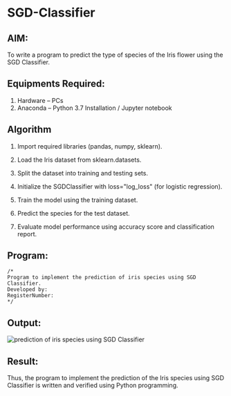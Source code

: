 # SGD-Classifier
## AIM:
To write a program to predict the type of species of the Iris flower using the SGD Classifier.

## Equipments Required:
1. Hardware – PCs
2. Anaconda – Python 3.7 Installation / Jupyter notebook

## Algorithm
1. Import required libraries (pandas, numpy, sklearn).

2. Load the Iris dataset from sklearn.datasets.

3. Split the dataset into training and testing sets.

4. Initialize the SGDClassifier with loss="log_loss" (for logistic regression).

5. Train the model using the training dataset.

6. Predict the species for the test dataset.

7. Evaluate model performance using accuracy score and classification report.

## Program:
```
/*
Program to implement the prediction of iris species using SGD Classifier.
Developed by: 
RegisterNumber:  
*/
```

## Output:
![prediction of iris species using SGD Classifier](sam.png)


## Result:
Thus, the program to implement the prediction of the Iris species using SGD Classifier is written and verified using Python programming.
